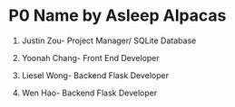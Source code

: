 # P0 Name by Asleep Alpacas

1. Justin Zou- Project Manager/ SQLite Database

1. Yoonah Chang- Front End Developer

1. Liesel Wong- Backend Flask Developer

1. Wen Hao- Backend Flask Developer
